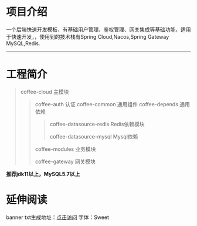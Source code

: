 # 项目介绍
一个后端快速开发模板，有基础用户管理、鉴权管理、网关集成等基础功能，适用于快速开发，，使用到的技术栈有Spring Cloud,Nacos,Spring Gateway MySQL,Redis.

----

# 工程简介
 > coffee-cloud 主模块
 > > coffee-auth 认证
 > > coffee-common 通用组件
 > > coffee-depends 通用依赖
 > > > coffee-datasource-redis Redis依赖模块
 > > >
 > > > coffee-datasource-mysql Mysql依赖
 > >
 > > coffee-modules  业务模块
 > >
 > > coffee-gateway 网关模块

**推荐jdk11以上，MySQL5.7以上**

# 延伸阅读
banner txt生成地址：[点击访问](http://patorjk.com/software/taag/#p=display&f=Graffiti&t=Type%20Something%20)
字体：Sweet
